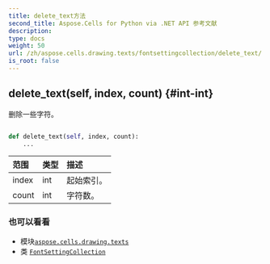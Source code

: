 ```yaml
---
title: delete_text方法
second_title: Aspose.Cells for Python via .NET API 参考文献
description:
type: docs
weight: 50
url: /zh/aspose.cells.drawing.texts/fontsettingcollection/delete_text/
is_root: false
---
```

##  delete_text(self, index, count) {#int-int}
删除一些字符。



```python

def delete_text(self, index, count):
    ...
```


|范围|类型|描述|
| :- | :- | :- |
| index | int |起始索引。|
| count | int |字符数。|



### 也可以看看
* 模块[`aspose.cells.drawing.texts`](../../)
* 类 [`FontSettingCollection`](/cells/python-net/zh/aspose.cells.drawing.texts/fontsettingcollection)
